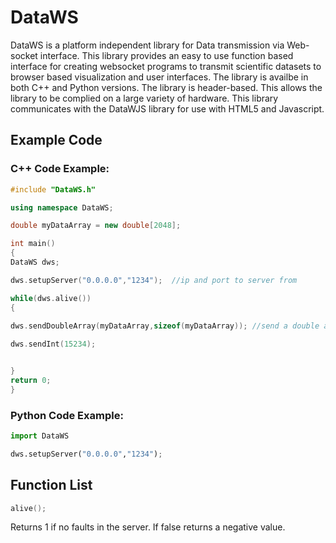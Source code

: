 # DataWS
DataWS is a platform independent library for Data transmission via Web-socket interface. This library provides an easy to use function based interface for creating websocket programs to transmit scientific datasets to browser based visualization and user interfaces. The library is availbe in both C++ and Python versions. The library is header-based. This allows the library to be complied on a large variety of hardware. This library communicates with the DataWJS library for use with HTML5 and Javascript. 


## Example Code



### C++ Code Example:
```CPP
#include "DataWS.h"

using namespace DataWS;

double myDataArray = new double[2048];

int main()
{
DataWS dws;

dws.setupServer("0.0.0.0","1234");  //ip and port to server from 

while(dws.alive())
{
  
dws.sendDoubleArray(myDataArray,sizeof(myDataArray)); //send a double array to a websocket

dws.sendInt(15234);


}
return 0;
}
```

### Python Code Example:
```Python
import DataWS

dws.setupServer("0.0.0.0","1234"); 

```


## Function List


```CPP
alive(); 
```
Returns 1 if no faults in the server. If false returns a negative value.  
